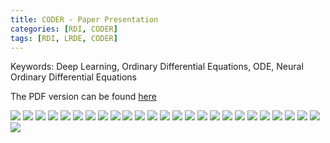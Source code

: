 ```yaml
---
title: CODER - Paper Presentation
categories: [RDI, CODER]
tags: [RDI, LRDE, CODER]
---
```


Keywords: Deep Learning, Ordinary Differential Equations, ODE, Neural Ordinary Differential Equations

The PDF version can be found [here](https://drive.google.com/file/d/1A8eTLY6Ut7FYlK4AvuQ7rYSgr4MT6wSH/view?usp=sharing)


![](https://drive.google.com/uc?id=1CDFHPf1r3QcO1k3Xo-4XbUzOkZnFG2Tl)
![](https://drive.google.com/uc?id=1EP0JQmtbtZZPpdpWG0Gl74M1bpdAvuCB)
![](https://drive.google.com/uc?id=1wPzC53VnwI_aIpDo09h8H_XWkv-nXAHA)
![](https://drive.google.com/uc?id=1yYnmhyj6JCeNUqQ9dGI2JXSVW3vMIKpw)
![](https://drive.google.com/uc?id=1uQiaCdf_8L4gRHnis5DJXf-f_MVxf_No)
![](https://drive.google.com/uc?id=1_SJ6md0BKP8w856K0BwCRmYm_8IKYaWn)
![](https://drive.google.com/uc?id=15Be0USOWmuXXsBd5z9WW_t9xwxFfJCrQ)
![](https://drive.google.com/uc?id=19fp-n-Ncty_fj1b-5jeQdTWCyS7sws8c)
![](https://drive.google.com/uc?id=1J7gJV4SLm9UA2T9DMsBOyNY0F40Kxm32)
![](https://drive.google.com/uc?id=1UFGUFRAGYJAYNAXdIIWbREYJxrn70hM8)
![](https://drive.google.com/uc?id=1yPR0Dzj-FWEp347dhOrxGw-kv_X2yTcA)
![](https://drive.google.com/uc?id=1Sqtq9UngqERTX6tXAa5CAxw9buAzpzxt)
![](https://drive.google.com/uc?id=16G7SVyGDOYK6fr_bR6owUZGBeDuJLy2Z)
![](https://drive.google.com/uc?id=1W3MZy2Yez75Di36WTKV-BTwXzyGlw11Y)
![](https://drive.google.com/uc?id=1Gbb-MasAX66kJUXKgLf1UiqyF865TNl5)
![](https://drive.google.com/uc?id=1KUgPnLt_1_gJEYwLiVxORnIFsR5BvHGj)
![](https://drive.google.com/uc?id=1ia_dF9NA2Ipn1dh3Bkp2u9o0CqJ_3iZ1)
![](https://drive.google.com/uc?id=1Vash0-eICVEP7RQgXymmP50vXzQtbRLF)
![](https://drive.google.com/uc?id=1DPB752pfJ4Pc-oUq3ClhYF2a5GKsykuC)
![](https://drive.google.com/uc?id=1Clohv9-QlZgcvyrjyLDfG6pLa_8upLxb)
![](https://drive.google.com/uc?id=1mhgBJQRjBBfzUG_k2mgR7j7Wif01vWLa)
![](https://drive.google.com/uc?id=1PDudlmyBhIJWtRvULj1QyhLKBCjspV_T)
![](https://drive.google.com/uc?id=1blNxCCOXOyCxvxZbey3ftHIQU1AxeNv8)
![](https://drive.google.com/uc?id=1Ig2SDJqoMcuyd6aDZN3Lz8GXySE4wOeg)
![](https://drive.google.com/uc?id=15B2SLjVplgdLDfgqck1gIwpNNqYYml1o)
![](https://drive.google.com/uc?id=1a4KCL56jxHJH_VNnq0-p43BskmnfIH7y)
